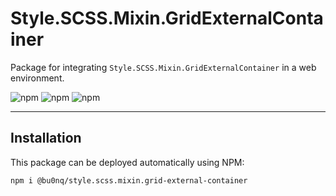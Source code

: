 # Style.SCSS.Mixin.GridExternalContainer

Package for integrating `Style.SCSS.Mixin.GridExternalContainer` in a web environment.

![npm](https://img.shields.io/npm/v/@bu0nq/style.scss.mixin.grid-external-container?style=for-the-badge)
![npm](https://img.shields.io/npm/dm/@bu0nq/style.scss.mixin.grid-external-container?style=for-the-badge)
![npm](https://img.shields.io/npm/dt/@bu0nq/style.scss.mixin.grid-external-container?style=for-the-badge)
___

## Installation

This package can be deployed automatically using NPM:

```
npm i @bu0nq/style.scss.mixin.grid-external-container
```
